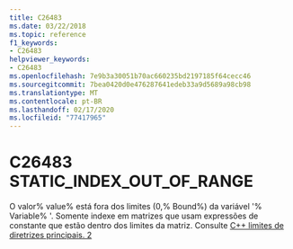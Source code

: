 ```yaml
---
title: C26483
ms.date: 03/22/2018
ms.topic: reference
f1_keywords:
- C26483
helpviewer_keywords:
- C26483
ms.openlocfilehash: 7e9b3a30051b70ac660235bd2197185f64cecc46
ms.sourcegitcommit: 7bea0420d0e476287641edeb33a9d5689a98cb98
ms.translationtype: MT
ms.contentlocale: pt-BR
ms.lasthandoff: 02/17/2020
ms.locfileid: "77417965"
---
```

# <a name="c26483-static_index_out_of_range"></a>C26483 STATIC_INDEX_OUT_OF_RANGE

O valor% value% está fora dos limites (0,% Bound%) da variável '% Variable% '. Somente indexe em matrizes que usam expressões de constante que estão dentro dos limites da matriz. Consulte [ C++ limites de diretrizes principais. 2](https://github.com/isocpp/CppCoreGuidelines/blob/master/CppCoreGuidelines.md#SS-bounds)
